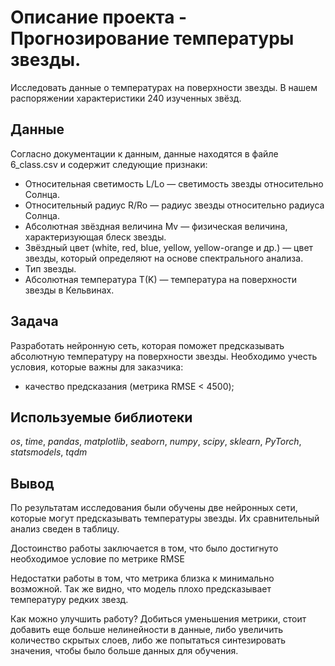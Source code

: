 # Oписание проекта - Прогнозирование температуры звезды.

Исследовать данные о температурах на поверхности звезды. В нашем распоряжении характеристики 240 изученных звёзд.

## Данные

Согласно документации к данным, данные находятся в файле 6_class.csv и содержит следующие признаки:

- Относительная светимость L/Lo — светимость звезды относительно Солнца.
- Относительный радиус R/Ro — радиус звезды относительно радиуса Солнца.
- Абсолютная звёздная величина Mv — физическая величина, характеризующая блеск звезды.
- Звёздный цвет (white, red, blue, yellow, yellow-orange и др.) — цвет звезды, который определяют на основе спектрального анализа.
- Тип звезды.
- Абсолютная температура T(K) — температура на поверхности звезды в Кельвинах.

## Задача

Разработать нейронную сеть, которая поможет предсказывать абсолютную температуру на поверхности звезды. Необходимо учесть условия, которые важны для заказчика:

- качество предсказания (метрика RMSE < 4500);

## Используемые библиотеки
*os*, *time*, *pandas*, *matplotlib*, *seaborn*, *numpy*, *scipy*, *sklearn*, *PyTorch*, *statsmodels*, *tqdm*

## Вывод

По результатам исследования были обучены две нейронных сети, которые могут предсказывать температуры звезды. Их сравнительный анализ сведен в таблицу.

Достоинство работы заключается в том, что было достигнуто необходимое условие по метрике RMSE

Недостатки работы в том, что метрика близка к минимально возможной. Так же видно, что модель плохо предсказывает температуру редких звезд.

Как можно улучшить работу? Добиться уменьшения метрики, стоит добавить еще больше нелинейности в данные, либо увеличить количество скрытых слоев, либо же попытаться синтезировать значения, чтобы было больше данных для обучения.